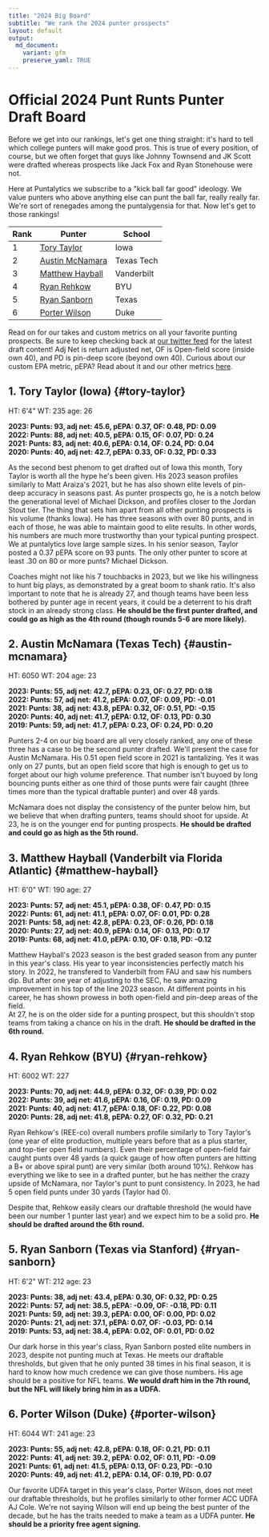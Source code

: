 ```yaml
---
title: "2024 Big Board"
subtitle: "We rank the 2024 punter prospects"
layout: default
output:
  md_document:
    variant: gfm
    preserve_yaml: TRUE
---
```

# Official 2024 Punt Runts Punter Draft Board

Before we get into our rankings, let's get one thing straight: it's hard to tell which college punters will make good pros. This is true of every position, of course, but we often forget that guys like Johnny Townsend and JK Scott were drafted whereas prospects like Jack Fox and Ryan Stonehouse were not. 

Here at Puntalytics we subscribe to a "kick ball far good" ideology. We value punters who above anything else can punt the ball far, really really far. We're sort of renegades among the puntalygensia for that. Now let's get to those rankings!

| Rank | Punter | School |
|--|--|--|
| 1 | [Tory Taylor](#tory-taylor)| Iowa
| 2 | [Austin McNamara](#austin-mcnamara)| Texas Tech 
| 3 | [Matthew Hayball](#matthew-hayball)| Vanderbilt
| 4 | [Ryan Rehkow](#ryan-rehkow)| BYU
| 5 | [Ryan Sanborn](#ryan-sanborn)| Texas
| 6 | [Porter Wilson](#porter-wilson)| Duke
  
Read on for our takes and custom metrics on all your favorite punting prospects. Be sure to keep checking back at [our twitter feed](https://twitter.com/ThePuntRunts) for the latest draft content! Adj Net is return adjusted net, OF is Open-field score (inside own 40), and PD is pin-deep score (beyond own 40). Curious about our custom EPA metric, pEPA? Read about it and our other metrics [here](/metrics.html).
  
## 1. Tory Taylor (Iowa) {#tory-taylor}
HT: 6'4"  WT: 235  age: 26 
  
**2023: Punts: 93, adj net: 45.6, pEPA: 0.37, OF: 0.48, PD: 0.09**   
**2022: Punts: 88, adj net: 40.5, pEPA: 0.15, OF: 0.07, PD: 0.24**  
**2021: Punts: 83, adj net: 40.6, pEPA: 0.14, OF: 0.24, PD: 0.04**  
**2020: Punts: 40, adj net: 42.7, pEPA: 0.33, OF: 0.32, PD: 0.33** 

As the second best phenom to get drafted out of Iowa this month, Tory Taylor is worth all the hype he's been given. His 2023 season profiles similarly to Matt Araiza's 2021, but he has also shown elite levels of pin-deep accuracy in seasons past. As punter prospects go, he is a notch below the generational level of Michael Dickson, and profiles closer to the Jordan Stout tier.  The thing that sets him apart from all other punting prospects is his volume (thanks Iowa). He has three seasons with over 80 punts, and in each of those, he was able to maintain good to elite results. In other words, his numbers are much more trustworthy than your typical punting prospect. We at puntalytics love large sample sizes. In his senior season, Taylor posted a 0.37 pEPA score on 93 punts. The only other punter to score at least .30 on 80 or more punts? Michael Dickson.  

Coaches might not like his 7 touchbacks in 2023, but we like his willingness to hunt big plays, as demonstrated by a great boom to shank ratio. It's also important to note that he is already 27, and though teams have been less bothered by punter age in recent years, it could be a deterrent to his draft stock in an already strong class. **He should be the first punter drafted, and could go as high as the 4th round (though rounds 5-6 are more likely).**


## 2. Austin McNamara (Texas Tech) {#austin-mcnamara}
HT: 6050  WT: 204  age: 23 
  
**2023: Punts: 55, adj net: 42.7, pEPA: 0.23, OF: 0.27, PD: 0.18**   
**2022: Punts: 57, adj net: 41.2, pEPA: 0.07, OF: 0.09, PD: -0.01**  
**2021: Punts: 38, adj net: 43.8, pEPA: 0.32, OF: 0.51, PD: -0.15**  
**2020: Punts: 40, adj net: 41.7, pEPA: 0.12, OF: 0.13, PD: 0.30**  
**2019: Punts: 59, adj net: 41.7, pEPA: 0.23, OF: 0.24, PD: 0.20** 

Punters 2-4 on our big board are all very closely ranked, any one of these three has a case to be the second punter drafted. We'll present the case for Austin McNamara. His 0.51 open field score in 2021 is tantalizing. Yes it was only on 27 punts, but an open field score that high is enough to get us to forget about our high volume preference. That number isn't buyoed by long bouncing punts either as one third of those punts were fair caught (three times more than the typical draftable punter) and over 48 yards.  

McNamara does not display the consistency of the punter below him, but we believe that when drafting punters, teams should shoot for upside. At 23, he is on the younger end for punting prospects. **He should be drafted and could go as high as the 5th round.** 

## 3. Matthew Hayball (Vanderbilt via Florida Atlantic) {#matthew-hayball}
HT: 6'0"  WT: 190  age: 27 
  
**2023: Punts: 57, adj net: 45.1, pEPA: 0.38, OF: 0.47, PD: 0.15**   
**2022: Punts: 61, adj net: 41.1, pEPA: 0.07, OF: 0.01, PD: 0.28**  
**2021: Punts: 58, adj net: 42.8, pEPA: 0.23, OF: 0.26, PD: 0.18**  
**2020: Punts: 27, adj net: 40.9, pEPA: 0.14, OF: 0.13, PD: 0.17**  
**2019: Punts: 68, adj net: 41.0, pEPA: 0.10, OF: 0.18, PD: -0.12**

Matthew Hayball's 2023 season is the best graded season from any punter in this year's class. His year to year inconsistencies perfectly match his story. In 2022, he transfered to Vanderbilt from FAU and saw his numbers dip. But after one year of adjusting to the SEC, he saw amazing improvement in his top of the line 2023 season. At different points in his career, he has shown prowess in both open-field and pin-deep areas of the field.  
At 27, he is on the older side for a punting prospect, but this shouldn't stop teams from taking a chance on his in the draft. **He should be drafted in the 6th round.**

## 4. Ryan Rehkow (BYU) {#ryan-rehkow}
HT: 6002  WT: 227   
  
**2023: Punts: 70, adj net: 44.9, pEPA: 0.32, OF: 0.39, PD: 0.02**   
**2022: Punts: 39, adj net: 41.6, pEPA: 0.16, OF: 0.19, PD: 0.09**  
**2021: Punts: 40, adj net: 41.7, pEPA: 0.18, OF: 0.22, PD: 0.08**  
**2020: Punts: 28, adj net: 41.8, pEPA: 0.27, OF: 0.32, PD: 0.21** 

Ryan Rehkow's (REE-co) overall numbers profile similarly to Tory Taylor's (one year of elite production, multiple years before that as a plus starter, and top-tier open field numbers). Even their percentage of open-field fair caught punts over 48 yards (a quick gauge of how often punters are hitting a B+ or above spiral punt) are very similar (both around 10%). Rehkow has everything we like to see in a drafted punter, but he has neither the crazy upside of McNamara, nor Taylor's punt to punt consistency. In 2023, he had 5 open field punts under 30 yards (Taylor had 0).  

Despite that, Rehkow easily clears our draftable threshold (he would have been our number 1 punter last year) and we expect him to be a solid pro. **He should be drafted around the 6th round.**


## 5. Ryan Sanborn (Texas via Stanford) {#ryan-sanborn}
HT: 6'2"  WT: 212  age: 23 
  
**2023: Punts: 38, adj net: 43.4, pEPA: 0.30, OF: 0.32, PD: 0.25**   
**2022: Punts: 57, adj net: 38.5, pEPA: -0.09, OF: -0.18, PD: 0.11**  
**2021: Punts: 59, adj net: 39.3, pEPA: 0.00, OF: 0.00, PD: 0.02**  
**2020: Punts: 21, adj net: 37.1, pEPA: 0.07, OF: -0.03, PD: 0.14**   
**2019: Punts: 53, adj net: 38.4, pEPA: 0.02, OF: 0.01, PD: 0.02** 

Our dark horse in this year's class, Ryan Sanborn posted elite numbers in 2023, despite not punting much at Texas. He meets our draftable thresholds, but given that he only punted 38 times in his final season, it is hard to know how much credence we can give those numbers. His age should be a positive for NFL teams. **We would draft him in the 7th round, but the NFL will likely bring him in as a UDFA.**

## 6. Porter Wilson (Duke) {#porter-wilson}
HT: 6044  WT: 241  age: 23 
  
**2023: Punts: 55, adj net: 42.8, pEPA: 0.18, OF: 0.21, PD: 0.11**   
**2022: Punts: 41, adj net: 39.2, pEPA: 0.02, OF: 0.11, PD: -0.09**  
**2021: Punts: 61, adj net: 41.5, pEPA: 0.13, OF: 0.23, PD: -0.10**  
**2020: Punts: 49, adj net: 41.2, pEPA: 0.14, OF: 0.19, PD: 0.07** 

Our favorite UDFA target in this year's class, Porter Wilson, does not meet our draftable thresholds, but he profiles similarly to other former ACC UDFA AJ Cole. We're not saying Wilson will end up being the best punter of the decade, but he has the traits needed to make a team as a UDFA punter. **He should be a priority free agent signing.** 



[^1]: Measurements from Dane Brugler's "The Beast" Draft Guide
